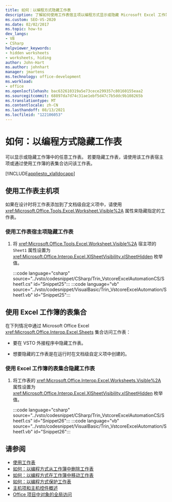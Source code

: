 ```yaml
---
title: 如何：以编程方式隐藏工作表
description: 了解如何使用工作表宿主项以编程方式显示或隐藏 Microsoft Excel 工作簿中的任何工作表。
ms.custom: SEO-VS-2020
ms.date: 02/02/2017
ms.topic: how-to
dev_langs:
- VB
- CSharp
helpviewer_keywords:
- hidden worksheets
- worksheets, hiding
author: John-Hart
ms.author: johnhart
manager: jmartens
ms.technology: office-development
ms.workload:
- office
ms.openlocfilehash: bac632610319a5e73cece299357c80160155eaa2
ms.sourcegitcommit: 68897da7d74c31ae1ebf5d47c7b5ddc9b108265b
ms.translationtype: MT
ms.contentlocale: zh-CN
ms.lasthandoff: 08/13/2021
ms.locfileid: "122106053"
---
```

# <a name="how-to-programmatically-hide-worksheets"></a>如何：以编程方式隐藏工作表
  可以显示或隐藏工作簿中的任意工作表。 若要隐藏工作表，请使用该工作表宿主项或通过使用工作簿的表集合访问该工作表。

 [!INCLUDE[appliesto_xlalldocapp](../vsto/includes/appliesto-xlalldocapp-md.md)]

## <a name="use-the-worksheet-host-item"></a>使用工作表主机项
 如果在设计时将工作表添加到了文档级自定义项中，请使用 <xref:Microsoft.Office.Tools.Excel.Worksheet.Visible%2A> 属性来隐藏指定的工作表。

### <a name="to-hide-a-worksheet-using-a-worksheet-host-item"></a>使用工作表宿主项隐藏工作表

1. 将 <xref:Microsoft.Office.Tools.Excel.Worksheet.Visible%2A> 宿主项的 `Sheet1` 属性设置为 <xref:Microsoft.Office.Interop.Excel.XlSheetVisibility.xlSheetHidden> 枚举值。

     :::code language="csharp" source="../vsto/codesnippet/CSharp/Trin_VstcoreExcelAutomationCS/Sheet1.cs" id="Snippet25":::
     :::code language="vb" source="../vsto/codesnippet/VisualBasic/Trin_VstcoreExcelAutomation/Sheet1.vb" id="Snippet25":::

## <a name="use-the-sheets-collection-of-the-excel-workbook"></a>使用 Excel 工作簿的表集合
 在下列情况中通过 Microsoft Office Excel <xref:Microsoft.Office.Interop.Excel.Sheets> 集合访问工作表：

- 要在 VSTO 外接程序中隐藏工作表。

- 想要隐藏的工作表是在运行时在文档级自定义项中创建的。

### <a name="to-hide-a-worksheet-using-the-sheets-collection-of-the-excel-workbook"></a>使用 Excel 工作簿的表集合隐藏工作表

1. 将工作表的 <xref:Microsoft.Office.Interop.Excel.Worksheets.Visible%2A> 属性设置为 <xref:Microsoft.Office.Interop.Excel.XlSheetVisibility.xlSheetHidden> 枚举值。

     :::code language="csharp" source="../vsto/codesnippet/CSharp/Trin_VstcoreExcelAutomationCS/Sheet1.cs" id="Snippet26":::
     :::code language="vb" source="../vsto/codesnippet/VisualBasic/Trin_VstcoreExcelAutomation/Sheet1.vb" id="Snippet26":::

## <a name="see-also"></a>请参阅
- [使用工作表](../vsto/working-with-worksheets.md)
- [如何：以编程方式从工作簿中删除工作表](../vsto/how-to-programmatically-delete-worksheets-from-workbooks.md)
- [如何：以编程方式在工作簿中移动工作表](../vsto/how-to-programmatically-move-worksheets-within-workbooks.md)
- [如何：以编程方式保护工作表](../vsto/how-to-programmatically-protect-worksheets.md)
- [主机项和主机控件概述](../vsto/host-items-and-host-controls-overview.md)
- [Office 项目中对象的全局访问](../vsto/global-access-to-objects-in-office-projects.md)
